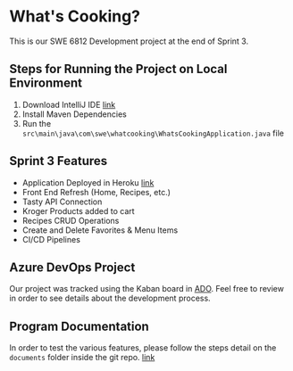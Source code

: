 # What's Cooking?
This is our SWE 6812 Development project at the end of Sprint 3.
## Steps for Running the Project on Local Environment

1. Download IntelliJ IDE [link](https://www.jetbrains.com/idea/download/#section=windows)
2. Install Maven Dependencies
3. Run the `src\main\java\com\swe\whatcooking\WhatsCookingApplication.java` file

## Sprint 3 Features
- Application Deployed in Heroku [link](https://whats-cooking-app-swe6813.herokuapp.com/home)
- Front End Refresh (Home, Recipes, etc.)
- Tasty API Connection
- Kroger Products added to cart
- Recipes CRUD Operations
- Create and Delete Favorites & Menu Items 
- CI/CD Pipelines

## Azure DevOps Project
Our project was tracked using the Kaban board in [ADO](https://dev.azure.com/KSU-Team5-WhatsCookingApp/Whats%20Cooking%20App).
Feel free to review in order to see details about the development process.

## Program Documentation
In order to test the various features, please follow the steps detail on the `documents` folder inside the git repo. [link](https://github.com/marcusdorsey1/WhatsApp2/tree/main/documents)
